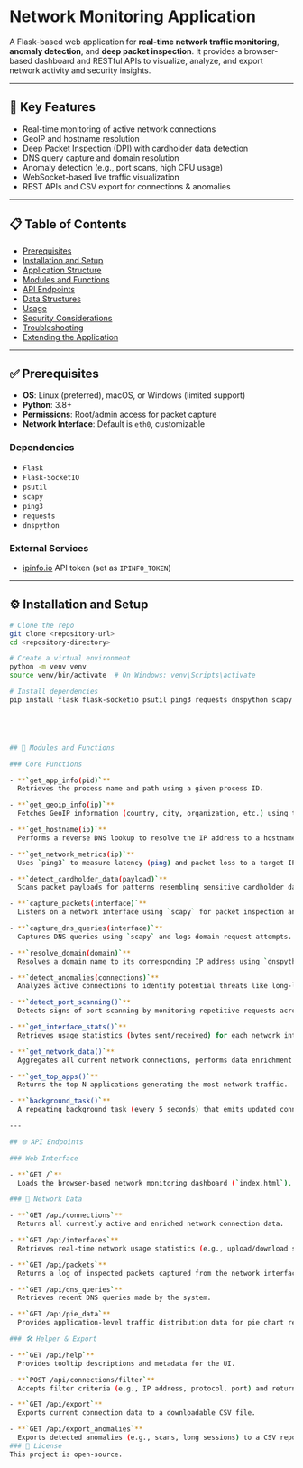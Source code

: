 # Network Monitoring Application

A Flask-based web application for **real-time network traffic monitoring**, **anomaly detection**, and **deep packet inspection**. It provides a browser-based dashboard and RESTful APIs to visualize, analyze, and export network activity and security insights.

---

## 🧩 Key Features

- Real-time monitoring of active network connections
- GeoIP and hostname resolution
- Deep Packet Inspection (DPI) with cardholder data detection
- DNS query capture and domain resolution
- Anomaly detection (e.g., port scans, high CPU usage)
- WebSocket-based live traffic visualization
- REST APIs and CSV export for connections & anomalies

---

## 📋 Table of Contents

- [Prerequisites](#prerequisites)
- [Installation and Setup](#installation-and-setup)
- [Application Structure](#application-structure)
- [Modules and Functions](#modules-and-functions)
- [API Endpoints](#api-endpoints)
- [Data Structures](#data-structures)
- [Usage](#usage)
- [Security Considerations](#security-considerations)
- [Troubleshooting](#troubleshooting)
- [Extending the Application](#extending-the-application)

---

## ✅ Prerequisites

- **OS**: Linux (preferred), macOS, or Windows (limited support)
- **Python**: 3.8+
- **Permissions**: Root/admin access for packet capture
- **Network Interface**: Default is `eth0`, customizable

### Dependencies

- `Flask`
- `Flask-SocketIO`
- `psutil`
- `scapy`
- `ping3`
- `requests`
- `dnspython`

### External Services

- [ipinfo.io](https://ipinfo.io/) API token (set as `IPINFO_TOKEN`)

---

## ⚙️ Installation and Setup

```bash
# Clone the repo
git clone <repository-url>
cd <repository-directory>

# Create a virtual environment
python -m venv venv
source venv/bin/activate  # On Windows: venv\Scripts\activate

# Install dependencies
pip install flask flask-socketio psutil ping3 requests dnspython scapy





## 🔧 Modules and Functions

### Core Functions

- **`get_app_info(pid)`**  
  Retrieves the process name and path using a given process ID.

- **`get_geoip_info(ip)`**  
  Fetches GeoIP information (country, city, organization, etc.) using the ipinfo.io API.

- **`get_hostname(ip)`**  
  Performs a reverse DNS lookup to resolve the IP address to a hostname.

- **`get_network_metrics(ip)`**  
  Uses `ping3` to measure latency (ping) and packet loss to a target IP.

- **`detect_cardholder_data(payload)`**  
  Scans packet payloads for patterns resembling sensitive cardholder data.

- **`capture_packets(interface)`**  
  Listens on a network interface using `scapy` for packet inspection and extracts metadata.

- **`capture_dns_queries(interface)`**  
  Captures DNS queries using `scapy` and logs domain request attempts.

- **`resolve_domain(domain)`**  
  Resolves a domain name to its corresponding IP address using `dnspython`.

- **`detect_anomalies(connections)`**  
  Analyzes active connections to identify potential threats like long-living connections, packet anomalies, or suspicious activity.

- **`detect_port_scanning()`**  
  Detects signs of port scanning by monitoring repetitive requests across multiple ports.

- **`get_interface_stats()`**  
  Retrieves usage statistics (bytes sent/received) for each network interface using `psutil`.

- **`get_network_data()`**  
  Aggregates all current network connections, performs data enrichment (e.g., GeoIP), and returns a structured list.

- **`get_top_apps()`**  
  Returns the top N applications generating the most network traffic.

- **`background_task()`**  
  A repeating background task (every 5 seconds) that emits updated connection and interface data to the front end using WebSockets.

---

## 🌐 API Endpoints

### Web Interface

- **`GET /`**  
  Loads the browser-based network monitoring dashboard (`index.html`).

### 📡 Network Data

- **`GET /api/connections`**  
  Returns all currently active and enriched network connection data.

- **`GET /api/interfaces`**  
  Retrieves real-time network usage statistics (e.g., upload/download speed).

- **`GET /api/packets`**  
  Returns a log of inspected packets captured from the network interface.

- **`GET /api/dns_queries`**  
  Retrieves recent DNS queries made by the system.

- **`GET /api/pie_data`**  
  Provides application-level traffic distribution data for pie chart rendering.

### 🛠️ Helper & Export

- **`GET /api/help`**  
  Provides tooltip descriptions and metadata for the UI.

- **`POST /api/connections/filter`**  
  Accepts filter criteria (e.g., IP address, protocol, port) and returns matching connections.

- **`GET /api/export`**  
  Exports current connection data to a downloadable CSV file.

- **`GET /api/export_anomalies`**  
  Exports detected anomalies (e.g., scans, long sessions) to a CSV report.
### 📜 License
This project is open-source.
